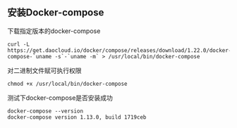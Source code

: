 ## 安装Docker-compose

下载指定版本的docker-compose

```
curl -L https://get.daocloud.io/docker/compose/releases/download/1.22.0/docker-compose-`uname -s`-`uname -m` > /usr/local/bin/docker-compose
```

对二进制文件赋可执行权限

```
chmod +x /usr/local/bin/docker-compose
```

测试下docker-compose是否安装成功

```
docker-compose --version
docker-compose version 1.13.0, build 1719ceb
```
